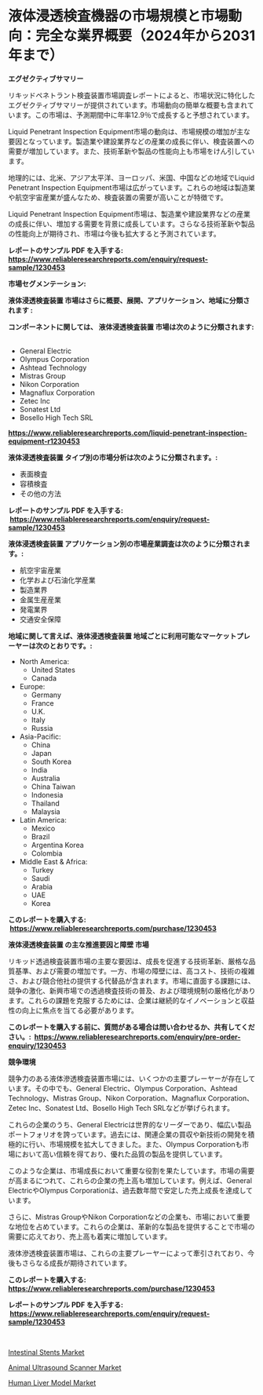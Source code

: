 <p><h1>液体浸透検査機器の市場規模と市場動向：完全な業界概要（2024年から2031年まで）</h1></p><p><strong>エグゼクティブサマリー</strong></p>
<p><p>リキッドペネトラント検査装置市場調査レポートによると、市場状況に特化したエグゼクティブサマリーが提供されています。市場動向の簡単な概要も含まれています。この市場は、予測期間中に年率12.9％で成長すると予想されています。</p><p>Liquid Penetrant Inspection Equipment市場の動向は、市場規模の増加が主な要因となっています。製造業や建設業界などの産業の成長に伴い、検査装置への需要が増加しています。また、技術革新や製品の性能向上も市場をけん引しています。</p><p>地理的には、北米、アジア太平洋、ヨーロッパ、米国、中国などの地域でLiquid Penetrant Inspection Equipment市場は広がっています。これらの地域は製造業や航空宇宙産業が盛んなため、検査装置の需要が高いことが特徴です。</p><p>Liquid Penetrant Inspection Equipment市場は、製造業や建設業界などの産業の成長に伴い、増加する需要を背景に成長しています。さらなる技術革新や製品の性能向上が期待され、市場は今後も拡大すると予測されています。</p></p>
<p><strong>レポートのサンプル PDF を入手する: <a href="https://www.reliableresearchreports.com/enquiry/request-sample/1230453">https://www.reliableresearchreports.com/enquiry/request-sample/1230453</a></strong></p>
<p><strong>市場セグメンテーション:</strong></p>
<p><strong> 液体浸透検査装置 市場はさらに概要、展開、アプリケーション、地域に分類されます :</strong></p>
<p><strong>コンポーネントに関しては、 液体浸透検査装置 市場は次のように分類されます: &nbsp;</strong></p>
<p><ul><li>General Electric</li><li>Olympus Corporation</li><li>Ashtead Technology</li><li>Mistras Group</li><li>Nikon Corporation</li><li>Magnaflux Corporation</li><li>Zetec Inc</li><li>Sonatest Ltd</li><li>Bosello High Tech SRL</li></ul></p>
<p><strong><a href="https://www.reliableresearchreports.com/liquid-penetrant-inspection-equipment-r1230453">https://www.reliableresearchreports.com/liquid-penetrant-inspection-equipment-r1230453</a></strong></p>
<p><strong> 液体浸透検査装置 タイプ別の市場分析は次のように分類されます。:</strong></p>
<p><ul><li>表面検査</li><li>容積検査</li><li>その他の方法</li></ul></p>
<p><strong>レポートのサンプル PDF を入手する: &nbsp;<a href="https://www.reliableresearchreports.com/enquiry/request-sample/1230453">https://www.reliableresearchreports.com/enquiry/request-sample/1230453</a></strong></p>
<p><strong> 液体浸透検査装置 アプリケーション別の市場産業調査は次のように分類されます。:</strong></p>
<p><ul><li>航空宇宙産業</li><li>化学および石油化学産業</li><li>製造業界</li><li>金属生産産業</li><li>発電業界</li><li>交通安全保障</li></ul></p>
<p><strong>地域に関して言えば、液体浸透検査装置 地域ごとに利用可能なマーケットプレーヤーは次のとおりです。:</strong></p>
<p><ul>
    <li>
        North America:
        <ul>
            <li>United States</li>
            <li>Canada</li>
        </ul>
    </li>
    <li>
        Europe:
        <ul>
            <li>Germany</li>
            <li>France</li>
            <li>U.K.</li>
            <li>Italy</li>
            <li>Russia</li>
        </ul>
    </li>
    <li>
        Asia-Pacific:
        <ul>
            <li>China</li>
            <li>Japan</li>
            <li>South Korea</li>
            <li>India</li>
            <li>Australia</li>
            <li>China Taiwan</li>
            <li>Indonesia</li>
            <li>Thailand</li>
            <li>Malaysia</li>
        </ul>
    </li>
    <li>
        Latin America:
        <ul>
            <li>Mexico</li>
            <li>Brazil</li>
            <li>Argentina Korea</li>
            <li>Colombia</li>
        </ul>
    </li>
    <li>
        Middle East & Africa:
        <ul>
            <li>Turkey</li>
            <li>Saudi</li>
            <li>Arabia</li>
            <li>UAE</li>
            <li>Korea</li>
        </ul>
    </li>
    </ul></p>
<p><strong>このレポートを購入する: &nbsp;<a href="https://www.reliableresearchreports.com/purchase/1230453">https://www.reliableresearchreports.com/purchase/1230453</a></strong></p>
<p><strong>液体浸透検査装置 の主な推進要因と障壁 市場</strong></p>
<p><p>リキッド透過検査装置市場の主要な要因は、成長を促進する技術革新、厳格な品質基準、および需要の増加です。一方、市場の障壁には、高コスト、技術の複雑さ、および競合他社の提供する代替品が含まれます。市場に直面する課題には、競争の激化、新興市場での透過検査技術の普及、および環境規制の厳格化があります。これらの課題を克服するためには、企業は継続的なイノベーションと収益性の向上に焦点を当てる必要があります。</p></p>
<p><strong>このレポートを購入する前に、質問がある場合は問い合わせるか、共有してください。:&nbsp; <a href="https://www.reliableresearchreports.com/enquiry/pre-order-enquiry/1230453">https://www.reliableresearchreports.com/enquiry/pre-order-enquiry/1230453</a></strong></p>
<p><strong>競争環境</strong></p>
<p><p>競争力のある液体滲透検査装置市場には、いくつかの主要プレーヤーが存在しています。その中でも、General Electric、Olympus Corporation、Ashtead Technology、Mistras Group、Nikon Corporation、Magnaflux Corporation、Zetec Inc、Sonatest Ltd、Bosello High Tech SRLなどが挙げられます。</p><p>これらの企業のうち、General Electricは世界的なリーダーであり、幅広い製品ポートフォリオを誇っています。過去には、関連企業の買収や新技術の開発を積極的に行い、市場規模を拡大してきました。また、Olympus Corporationも市場において高い信頼を得ており、優れた品質の製品を提供しています。</p><p>このような企業は、市場成長において重要な役割を果たしています。市場の需要が高まるにつれて、これらの企業の売上高も増加しています。例えば、General ElectricやOlympus Corporationは、過去数年間で安定した売上成長を達成しています。</p><p>さらに、Mistras GroupやNikon Corporationなどの企業も、市場において重要な地位を占めています。これらの企業は、革新的な製品を提供することで市場の需要に応えており、売上高も着実に増加しています。</p><p>液体滲透検査装置市場は、これらの主要プレーヤーによって牽引されており、今後もさらなる成長が期待されています。</p></p>
<p><strong>このレポートを購入する: &nbsp; <a href="https://www.reliableresearchreports.com/purchase/1230453">https://www.reliableresearchreports.com/purchase/1230453</a></strong></p>
<p><strong>レポートのサンプル PDF を入手する: &nbsp;<a href="https://www.reliableresearchreports.com/enquiry/request-sample/1230453">https://www.reliableresearchreports.com/enquiry/request-sample/1230453</a></strong><strong></strong></p>
<p>&nbsp;</p>
<p><p><a href="https://butternut-bug-553.notion.site/Intestinal-Stents-Market-Analysis-and-Sze-Forecasted-for-period-from-2024-to-2031-cae914a31d744e6abc32f53d440e8b31">Intestinal Stents Market</a></p><p><a href="https://mire-aunt-385.notion.site/Animal-Ultrasound-Scanner-Market-Size-Reveals-the-Best-Marketing-Channels-In-Global-Industry-c242129572a04ebc9e1f0f7949726295">Animal Ultrasound Scanner Market</a></p><p><a href="https://invited-way-688.notion.site/Human-Liver-Model-Market-Competitive-Analysis-Market-Trends-and-Forecast-to-2031-7f369a4e41354ab7bfdc464c4cac9164">Human Liver Model Market</a></p></p>
